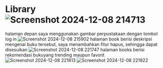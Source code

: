 # Library![Screenshot 2024-12-08 214713](https://github.com/user-attachments/assets/762fa595-ce8c-4e56-9173-9e03b0364c47)
halaman depan saya menggunakan gambar perpustakaan dengan tombol log in
![Screenshot 2024-12-08 215902](https://github.com/user-attachments/assets/7e585d59-4ad1-4e8a-a602-69aa5f255f7e)
halaman book berisi deskripsi mengenai buku tersebut, saya menambahkan fitur hapus, sehingga dapat disesuikan
![Screenshot 2024-12-08 221747](https://github.com/user-attachments/assets/4a4450a7-acab-4d10-b3fe-1b3c85124077)
halaman books berisi rekomendasi bukuyang trending maupun favorit
![Screenshot 2024-12-08 221813](https://github.com/user-attachments/assets/a8a41b52-98b8-42fb-95ef-a9703b98a2b4)
![Screenshot 2024-12-08 221822](https://github.com/user-attachments/assets/f7729c17-0017-4442-a241-cfa69359ade5)
